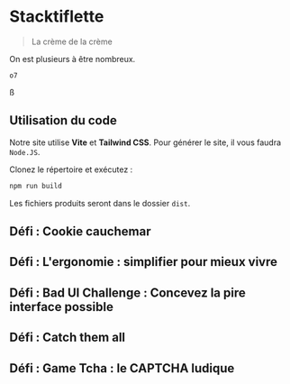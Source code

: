 # Stacktiflette
> La crème de la crème

On est plusieurs à être nombreux.

`o7`

ß

## Utilisation du code

Notre site utilise **Vite** et **Tailwind CSS**. Pour générer le site,
il vous faudra `Node.JS`.

Clonez le répertoire et exécutez :
```sh
npm run build
```

Les fichiers produits seront dans le dossier `dist`.

## Défi : Cookie cauchemar

## Défi : L'ergonomie : simplifier pour mieux vivre

## Défi : Bad UI Challenge : Concevez la pire interface possible

## Défi : Catch them all

## Défi : Game Tcha : le CAPTCHA ludique

